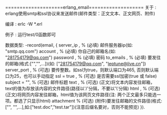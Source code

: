 ====================erlang_email===================
关于    : erlang使用smtp和ssl协议来发送邮件(邮件类型：正文文本、正文网页、附件)

编译    : erlc -W *.erl

例子    : 运行test/0函数即可

数据类型:
	-record(email, {
			  server_ip   , % (必填) 邮件服务器ip(如: "smtp.qq.com")
			  account     , % (必填) 你自己的邮箱名(如: "281754179@qq.com")
			  password    , % (必填) 密码
			  to_emails   , % (必填) 要发往的邮箱(格式:["","",...])(如: ["281754179@qq.com", "leptune@live.cn"])
			  server_port , % (可选) 要传整数。如ssl为true，则默认端口为465, 否则默认端口为25，也可以手动指定
			  ssl = true  , % (可选) 是否需要ssl加密(true 或 false)
			  subject = "", % (可选) 邮件标题
			  text        , % (可选) (正文)将文本内容发往邮箱，text的值为存放该内容的文件路径(路径以'/'分隔，不要以'\\'分隔)
			  html        , % (可选) (正文)将网页内容发往邮箱，html值为该网页文件路径(注: 两个正文最多只能选一项。都选了只显示html)
			  attachment    % (可选) (附件)要发往邮箱的文件路径(格式:["", "",...],如:["test.doc","test.tar"])(注意后缀名要对，否则不能预览)
	}).
